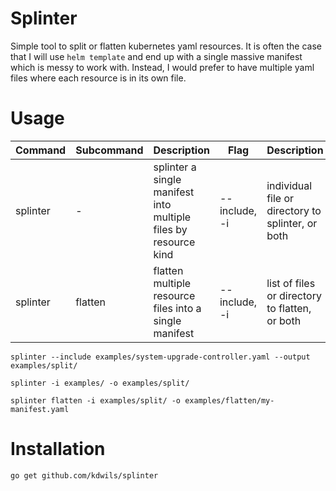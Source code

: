 # Splinter

Simple tool to split or flatten kubernetes yaml resources. It is often the case that I will use `helm template` and end up with a single massive manifest which is messy to work with. Instead, I would prefer to have multiple yaml files where each resource is in its own file.

# Usage
| Command | Subcommand | Description | Flag | Description | Flag | Description |  
| --- | ----------- | --- | --- | --- | --- | --- |
| splinter | - | splinter a single manifest into multiple files by resource kind | --include, -i | individual file or directory to splinter, or both  | --output, -o | directory to output manifests to |
| splinter | flatten | flatten multiple resource files into a single manifest | --include, -i | list of files or directory to flatten, or both | --output, -i | path & filename to output manifest to |

`splinter --include examples/system-upgrade-controller.yaml --output examples/split/`

`splinter -i examples/ -o examples/split/`

`splinter flatten -i examples/split/ -o examples/flatten/my-manifest.yaml`

# Installation

`go get github.com/kdwils/splinter`